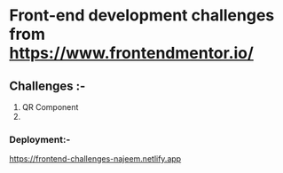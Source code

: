 # Front-end development challenges from https://www.frontendmentor.io/

## Challenges :-

1. QR Component
2.

### Deployment:-

https://frontend-challenges-najeem.netlify.app
